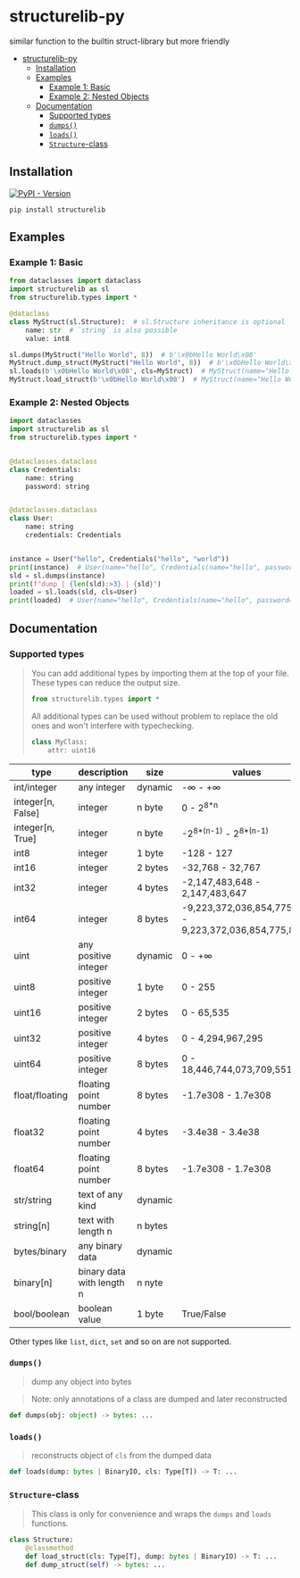 # structurelib-py
similar function to the builtin struct-library but more friendly

<!-- TOC -->
* [structurelib-py](#structurelib-py)
  * [Installation](#installation)
  * [Examples](#examples)
    * [Example 1: Basic](#example-1-basic)
    * [Example 2: Nested Objects](#example-2-nested-objects)
  * [Documentation](#documentation)
    * [Supported types](#supported-types)
    * [`dumps()`](#dumps)
    * [`loads()`](#loads)
    * [`Structure`-class](#structure-class)
<!-- TOC -->

## Installation

[![PyPI - Version](https://img.shields.io/pypi/v/structurelib)
](https://pypi.org/project/structurelib/)

`pip install structurelib`

## Examples

### Example 1: Basic

```python
from dataclasses import dataclass
import structurelib as sl
from structurelib.types import *

@dataclass
class MyStruct(sl.Structure):  # sl.Structure inheritance is optional
    name: str  # `string` is also possible
    value: int8

sl.dumps(MyStruct("Hello World", 8))  # b'\x0bHello World\x08'
MyStruct.dump_struct(MyStruct("Hello World", 8))  # b'\x0bHello World\x08'
sl.loads(b'\x0bHello World\x08', cls=MyStruct)  # MyStruct(name="Hello World", value=8)
MyStruct.load_struct(b'\x0bHello World\x08')  # MyStruct(name="Hello World", value=8)
```

### Example 2: Nested Objects

```python
import dataclasses
import structurelib as sl
from structurelib.types import *


@dataclasses.dataclass
class Credentials:
    name: string
    password: string


@dataclasses.dataclass
class User:
    name: string
    credentials: Credentials


instance = User("hello", Credentials("hello", "world"))
print(instance)  # User(name="hello", Credentials(name="hello", password="world"))
sld = sl.dumps(instance)
print(f"dump | {len(sld):>3} | {sld}")
loaded = sl.loads(sld, cls=User)
print(loaded)  # User(name="hello", Credentials(name="hello", password="world"))
```

## Documentation

### Supported types

> You can add additional types by importing them at the top of your file.
> These types can reduce the output size.
> ```python
> from structurelib.types import *
> ```
> All additional types can be used without problem to replace the old ones and won't interfere with typechecking.
> ```python
> class MyClass:
>     attr: uint16
> ```

| type              | description               | size    | values                                                 |
|-------------------|---------------------------|---------|--------------------------------------------------------|
| int/integer       | any integer               | dynamic | -∞ - +∞                                                |
| integer[n, False] | integer                   | n byte  | 0 - 2<sup>8*n</sup>                                    |
| integer[n, True]  | integer                   | n byte  | -2<sup>8*(n-1)</sup> - 2<sup>8*(n-1)</sup>             |
| int8              | integer                   | 1 byte  | -128 - 127                                             |
| int16             | integer                   | 2 bytes | -32,768 - 32,767                                       |
| int32             | integer                   | 4 bytes | -2,147,483,648 - 2,147,483,647                         |
| int64             | integer                   | 8 bytes | -9,223,372,036,854,775,808 - 9,223,372,036,854,775,807 |
| uint              | any positive integer      | dynamic | 0 - +∞                                                 |
| uint8             | positive integer          | 1 byte  | 0 - 255                                                |
| uint16            | positive integer          | 2 bytes | 0 - 65,535                                             |
| uint32            | positive integer          | 4 bytes | 0 - 4,294,967,295                                      |
| uint64            | positive integer          | 8 bytes | 0 - 18,446,744,073,709,551,615                         |
| float/floating    | floating point number     | 8 bytes | -1.7e308 - 1.7e308                                     |
| float32           | floating point number     | 4 bytes | -3.4e38 - 3.4e38                                       |
| float64           | floating point number     | 8 bytes | -1.7e308 - 1.7e308                                     |
| str/string        | text of any kind          | dynamic |                                                        |
| string[n]         | text with length n        | n bytes |                                                        |
| bytes/binary      | any binary data           | dynamic |                                                        |
| binary[n]         | binary data with length n | n nyte  |                                                        |
| bool/boolean      | boolean value             | 1 byte  | True/False                                             |

Other types like `list`, `dict`, `set` and so on are not supported.

### `dumps()`

> dump any object into bytes

> Note: only annotations of a class are dumped and later reconstructed

```python
def dumps(obj: object) -> bytes: ...
```

### `loads()`

> reconstructs object of `cls` from the dumped data

```python
def loads(dump: bytes | BinaryIO, cls: Type[T]) -> T: ...
```

### `Structure`-class

> This class is only for convenience and wraps the `dumps` and `loads` functions.

```python
class Structure:
    @classmethod
    def load_struct(cls: Type[T], dump: bytes | BinaryIO) -> T: ...
    def dump_struct(self) -> bytes: ...
```
